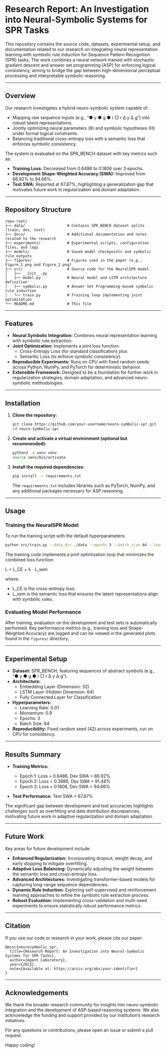 # Research Report: An Investigation into Neural-Symbolic Systems for SPR Tasks

This repository contains the source code, datasets, experimental setup, and documentation related to our research on integrating neural representation learning with symbolic rule induction for Sequence Pattern Recognition (SPR) tasks. The work combines a neural network trained with stochastic gradient descent and answer set programming (ASP) for enforcing logical consistency, aiming to bridge the gap between high-dimensional perceptual processing and interpretable symbolic reasoning.

---

## Overview

Our research investigates a hybrid neuro-symbolic system capable of:
- Mapping raw sequence inputs (e.g., “● y  ● g  ● r  □ r  Δ y  Δ g”) into robust latent representations.
- Jointly optimizing neural parameters (θ) and symbolic hypotheses (H) under formal logical constraints.
- Balancing traditional cross-entropy loss with a semantic loss that enforces symbolic consistency.

The system is evaluated on the SPR_BENCH dataset with key metrics such as:
- **Training Loss:** Decreased from 0.6486 to 0.1806 over 3 epochs.
- **Development Shape-Weighted Accuracy (SWA):** Improved from 66.92% to 94.66%.
- **Test SWA:** Reported at 67.87%, highlighting a generalization gap that motivates future work in regularization and domain adaptation.

---

## Repository Structure

```
repo-root/
├── data/                   # Contains SPR_BENCH dataset splits (train, dev, test)
├── docs/                   # Additional documentation and notes related to the research
├── experiments/            # Experimental scripts, configuration files, and logs
├── models/                 # Saved model checkpoints and symbolic rule outputs
├── figures/                # Figures used in the paper (e.g., Figure_1.png and Figure_2.png)
├── src/                    # Source code for the NeuralSPR model
│   ├── __init__.py
│   ├── model.py            # Neural model and LSTM architecture definition
│   ├── symbolic.py         # Answer Set Programming-based symbolic rule induction
│   └── train.py            # Training loop implementing joint optimization
└── README.md               # This file
```

---

## Features

- **Neural Symbolic Integration:** Combines neural representation learning with symbolic rule extraction.
- **Joint Optimization:** Implements a joint loss function: 
  - Cross-Entropy Loss (for standard classification) plus 
  - Semantic Loss (to enforce symbolic consistency).
- **Reproducible Experiments:** Runs on CPU with fixed random seeds across Python, NumPy, and PyTorch for deterministic behavior.
- **Extensible Framework:** Designed to be a foundation for further work in regularization strategies, domain adaptation, and advanced neuro-symbolic methodologies.

---

## Installation

1. **Clone the repository:**

   ```bash
   git clone https://github.com/your-username/neuro-symbolic-spr.git
   cd neuro-symbolic-spr
   ```

2. **Create and activate a virtual environment (optional but recommended):**

   ```bash
   python3 -m venv venv
   source venv/bin/activate
   ```

3. **Install the required dependencies:**

   ```bash
   pip install -r requirements.txt
   ```

   The `requirements.txt` includes libraries such as PyTorch, NumPy, and any additional packages necessary for ASP reasoning.

---

## Usage

### Training the NeuralSPR Model

To run the training script with the default hyperparameters:

```bash
python src/train.py --data_dir ./data --epochs 3 --batch_size 64 --learning_rate 0.01 --momentum 0.9
```

The training code implements a joint optimization loop that minimizes the combined loss function:

   L = L_CE + λ · L_sem

where:
- L_CE is the cross-entropy loss.
- L_sem is the semantic loss that ensures the latent representations align with symbolic rules.

### Evaluating Model Performance

After training, evaluation on the development and test sets is automatically performed. Key performance metrics (e.g., training loss and Shape-Weighted Accuracy) are logged and can be viewed in the generated plots found in the `figures/` directory.

---

## Experimental Setup

- **Dataset:** SPR_BENCH, featuring sequences of abstract symbols (e.g., “● y  ● g  ● r  □ r  Δ y  Δ g”).
- **Architecture:**
  - Embedding Layer (Dimension: 32)
  - LSTM Layer (Hidden Dimension: 64)
  - Fully Connected Layer for Classification
- **Hyperparameters:**
  - Learning Rate: 0.01
  - Momentum: 0.9
  - Epochs: 3
  - Batch Size: 64
- **Reproducibility:** Fixed random seed (42) across experiments, run on CPU for consistency.

---

## Results Summary

- **Training Metrics:**
  - Epoch 1: Loss = 0.6486, Dev SWA = 66.92%
  - Epoch 2: Loss = 0.3886, Dev SWA = 91.48%
  - Epoch 3: Loss = 0.1806, Dev SWA = 94.66%
  
- **Test Performance:** Test SWA = 67.87%

The significant gap between development and test accuracies highlights challenges such as overfitting and data distribution discrepancies, motivating future work in adaptive regularization and domain adaptation.

---

## Future Work

Key areas for future development include:
- **Enhanced Regularization:** Incorporating dropout, weight decay, and early stopping to mitigate overfitting.
- **Adaptive Loss Balancing:** Dynamically adjusting the weight between the semantic loss and cross-entropy loss.
- **Advanced Architectures:** Investigating transformer-based models for capturing long-range sequence dependencies.
- **Dynamic Rule Induction:** Exploring self-supervised and reinforcement learning approaches to refine the symbolic rule extraction process.
- **Robust Evaluation:** Implementing cross-validation and multi-seed experiments to ensure statistically robust performance metrics.

---

## Citation

If you use our code or research in your work, please cite our paper:

    @misc{neurosymbolic_spr,
      title={Research Report: An Investigation into Neural-Symbolic Systems for SPR Tasks},
      author={Agent Laboratory},
      year={2023},
      note={Available at: https://arxiv.org/abs/your-identifier}
    }

---

## Acknowledgements

We thank the broader research community for insights into neuro-symbolic integration and the development of ASP-based reasoning systems. We also acknowledge the funding and support provided by our institution’s research initiatives.

For any questions or contributions, please open an issue or submit a pull request.

Happy coding!
